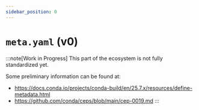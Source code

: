 ```yaml
---
sidebar_position: 0
---
```

# `meta.yaml` (v0)

:::note[Work in Progress]
This part of the ecosystem is not fully standardized yet.

Some preliminary information can be found at:

- https://docs.conda.io/projects/conda-build/en/25.7.x/resources/define-metadata.html
- https://github.com/conda/ceps/blob/main/cep-0019.md
:::
